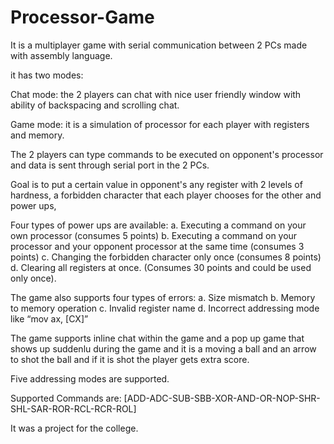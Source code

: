 # Processor-Game
It is a multiplayer game with serial communication between 2 PCs made with assembly language.

it has two modes:

Chat mode: the 2 players can chat with nice user friendly window with ability of backspacing and scrolling chat.

Game mode: it is a simulation of processor for each player with registers and memory.

The 2 players can type commands to be executed on opponent's processor and data is sent through serial port in the 2 PCs.

Goal is to put a certain value in opponent's any register with 2 levels of hardness, a forbidden character that each player chooses for the other and  power ups,

Four types of power ups are available:
a. Executing a command on your own processor (consumes 5 points)
b. Executing a command on your processor and your opponent processor at the same 
time (consumes 3 points)
c. Changing the forbidden character only once (consumes 8 points)
d. Clearing all registers at once. (Consumes 30 points and could be used only once).

The game also supports four types of errors:
a. Size mismatch
b. Memory to memory operation
c. Invalid register name
d. Incorrect addressing mode like “mov ax, [CX]”

The game supports inline chat within the game and a pop up game that shows up suddenlu during the game and it is a moving a ball and an arrow to shot the ball and if it is shot the player gets extra score.

Five addressing modes are supported.

Supported Commands are: 
[ADD-ADC-SUB-SBB-XOR-AND-OR-NOP-SHR-SHL-SAR-ROR-RCL-RCR-ROL]

It was a project for the college.


